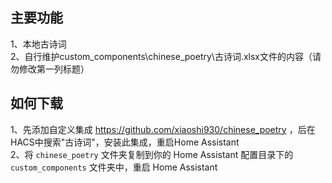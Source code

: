 ## 主要功能  
1、本地古诗词  
2、自行维护custom_components\chinese_poetry\古诗词.xlsx文件的内容（请勿修改第一列标题）  

## 如何下载
1、先添加自定义集成 https://github.com/xiaoshi930/chinese_poetry  ，后在HACS中搜索"古诗词"，安装此集成，重启Home Assistant  
2、将 `chinese_poetry` 文件夹复制到你的 Home Assistant 配置目录下的 `custom_components` 文件夹中，重启 Home Assistant
